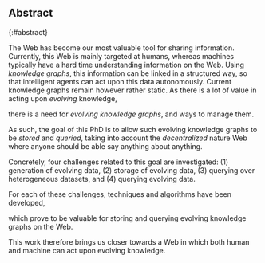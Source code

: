 ## Abstract
{:#abstract}

<!-- Context      -->
The Web has become our most valuable tool for sharing information.
Currently, this Web is mainly targeted at humans,
whereas machines typically have a hard time understanding information on the Web.
Using *knowledge graphs*, this information can be linked in a structured way,
so that intelligent agents can act upon this data autonomously.
Current knowledge graphs remain however rather static.
As there is a lot of value in acting upon *evolving* knowledge,
<!-- Need         -->
there is a need for *evolving knowledge graphs*,
and ways to manage them.
<!-- Task         -->
As such, the goal of this PhD is to allow such evolving knowledge graphs to be *stored* and *queried*,
taking into account the *decentralized* nature Web
where anyone should be able say anything about anything.
<!-- Object       -->
Concretely, four challenges related to this goal are investigated:
(1) generation of evolving data,
(2) storage of evolving data,
(3) querying over heterogeneous datasets,
and (4) querying evolving data.
<!-- Findings     -->
For each of these challenges, techniques and algorithms have been developed,
<!-- Conclusion   -->
which prove to be valuable for storing and querying evolving knowledge graphs on the Web.
<!-- Perspectives -->
This work therefore brings us closer towards a Web
in which both human and machine can act upon evolving knowledge.
